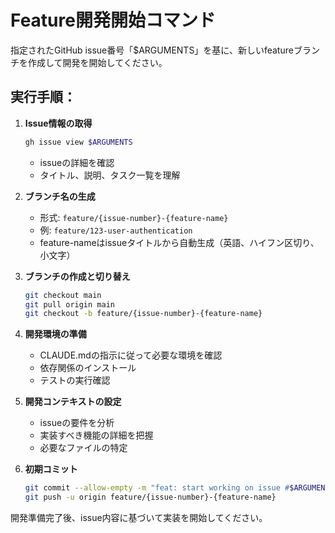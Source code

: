 # Feature開発開始コマンド

指定されたGitHub issue番号「$ARGUMENTS」を基に、新しいfeatureブランチを作成して開発を開始してください。

## 実行手順：

1. **Issue情報の取得**
   ```bash
   gh issue view $ARGUMENTS
   ```
   - issueの詳細を確認
   - タイトル、説明、タスク一覧を理解

2. **ブランチ名の生成**
   - 形式: `feature/{issue-number}-{feature-name}`
   - 例: `feature/123-user-authentication`
   - feature-nameはissueタイトルから自動生成（英語、ハイフン区切り、小文字）

3. **ブランチの作成と切り替え**
   ```bash
   git checkout main
   git pull origin main
   git checkout -b feature/{issue-number}-{feature-name}
   ```

4. **開発環境の準備**
   - CLAUDE.mdの指示に従って必要な環境を確認
   - 依存関係のインストール
   - テストの実行確認

5. **開発コンテキストの設定**
   - issueの要件を分析
   - 実装すべき機能の詳細を把握
   - 必要なファイルの特定

6. **初期コミット**
   ```bash
   git commit --allow-empty -m "feat: start working on issue #$ARGUMENTS"
   git push -u origin feature/{issue-number}-{feature-name}
   ```

開発準備完了後、issue内容に基づいて実装を開始してください。
